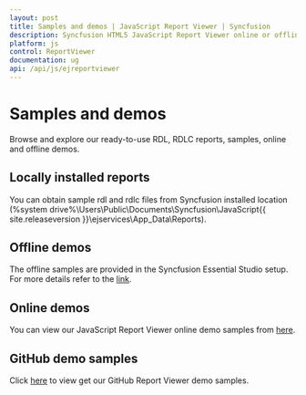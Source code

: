 ```yaml
---
layout: post
title: Samples and demos | JavaScript Report Viewer | Syncfusion
description: Syncfusion HTML5 JavaScript Report Viewer online or offline samples and demos.
platform: js
control: ReportViewer
documentation: ug
api: /api/js/ejreportviewer
---
```


# Samples and demos
Browse and explore our ready-to-use RDL, RDLC reports, samples, online and offline demos.

## Locally installed reports
You can obtain sample rdl and rdlc files from Syncfusion installed location 
(%system drive%\Users\Public\Documents\Syncfusion\JavaScript\{{ site.releaseversion }}\ejservices\App_Data\Reports).

## Offline demos
The offline samples are provided in the Syncfusion Essential Studio setup. For more details refer to the [link](https://help.syncfusion.com/common/essential-studio/samples#offline-samples).

## Online demos
You can view our JavaScript Report Viewer online demo samples from [here](https://js.syncfusion.com/demos/web/#!/bootstrap/reportviewer/defaultfunctionalities).

## GitHub demo samples
Click [here](https://github.com/syncfusion/javascript-ej1-demos/tree/master/reportviewer) to view get our GitHub Report Viewer demo samples.
